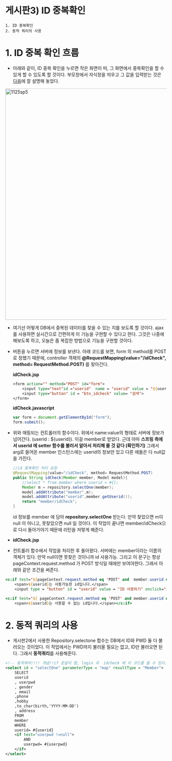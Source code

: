 # 게시판3) ID 중복확인

```
1. ID 중복확인
2. 동적 쿼리의 사용
```

# 1. ID 중복 확인 흐름

- 아래와 같이, ID 중복 확인을 누르면 작은 화면이 떠, 그 화면에서 중복확인을 할 수 있게 할 수 있도록 할 것이다. 부모창에서 자식창을 띄우고 그 값을 입력받는 것은 [다음](http://yejip.com/web/2020-11-07-JS_HO5/)에 잘 설명해 놓았다.

<img width="720" alt="1125sp5" src="https://user-images.githubusercontent.com/37058233/100542315-75e9d100-328c-11eb-8c9b-64b68873552f.PNG">

- 여기선 어떻게 DB에서 중복된 데이터를 찾을 수 있는 지를 보도록 할 것이다. ajax를 사용하면 실시간으로 간편하게 이 기능을 구현할 수 있다고 한다. 그것은 나중에 해보도록 하고, 오늘은 좀 복잡한 방법으로 기능을 구현할 것이다.

- 버튼을 누르면 서버에 정보를 보낸다. 아래 코드를 보면, form 의 method를 POST로 정했기 때문에, controller 객체의 **@RequestMapping(value="/idCheck", method= RequestMethod.POST)** 를 찾아간다.

  **idCheck.jsp**

  ```jsp
  <form action="" method="POST" id="form">
      <input type="text"id ="userid"  name = "userid" value = "${userid}" placeholder = "검색할 ID 입력">
      <input type="button" id = "btn_idcheck" value= "검색">
  </form>
  ```

  **idCheck.javascript**

  ```javascript
  var form = document.getElementById("form");
  form.submit();
  ```

- 위와 매핑되는 컨트롤러의 함수이다. 위에서 name:value의 형태로 서버에 정보가 넘어간다. (userid : ${userid}). 이걸 member로 받았다. 근데 아마 **스프링 측에서 userid 에 setter 함수를 불러서 알아서 처리해 줄 것 같다 (확인하기)** 그래서 arg로 들어온 member 인스턴스에는 userid의 정보만 있고 다른 애들은 다 null값을 가진다.

  ```java
  //id 중복확인 처리 요청
  @RequestMapping(value="/idCheck", method= RequestMethod.POST)
  public String idCheck(Member member, Model model){
      //select * from member where userid = #{};
      Member m = repository.selectOne(member);
      model.addAttribute("member",m);
      model.addAttribute("userid",member.getUserid());
      return "member/idCheck";
  }
  ```

  id 정보를 member 에 담아 **repository.selectOne** 받는다. 만약 찾았으면 m이 null 이 아니고, 못찾았으면 null 일 것이다. 이 작업이 끝나면 member/idCheck으로 다시 돌아가야기 때문에 리턴을 저렇게 해준다.

- **idCheck.jsp**

- 컨트롤러 함수에서 작업을 처리한 후 돌아왔다. 서버에는 member이라는 이름의 객체가 있다. 만약 null이면 못찾은 것이니까 id 사용가능. 그리고 이 문구는 항상 pageContext.request.method 가 POST 방식일 때에만 보여야한다. 그래서 아래와 같은 조건을 써준다.

```jsp
<c:if test="${pageContext.request.method eq 'POST' and  member.userid eq null}">
    <span>${userid}는 사용가능한 id입니다.</span>
    <input type = "button" id = "userid" value = "ID 사용하기" onclick="idSelect('${userid}')"></c:if>

<c:if test="${ pageContext.request.method eq 'POST' and member.userid ne null}">
    <span>${userid}는 사용할 수 없는 id입니다.</span></c:if>
```

# 2. 동적 쿼리의 사용 

- 게시판2에서 사용한 Repository.selectone 함수는 DB에서 ID와 PWD 둘 다 불러오는 것이었다. 이 작업에서는 PWD까지 불러올 필요는 없고, ID만 불러오면 된다. 그래서 **동적쿼리**를 사용해준다.

```xml
<!-- 동적쿼리!!!! 개념!!if 문같이 함, login 과  idcheck 에 이 코드를 쓸 수 있다. ${}안쓴다!!  el 표기법이 아니라, xml 문법이다. -->
<select id = "selectOne" parameterType = "map" resultType = "Member">  
    SELECT
    userid
    , userpwd
    , gender
    , email
    ,phone
    ,hobby
    ,to_char(birth,'YYYY-MM-DD')
    , address
    FROM
    member
    WHERE
    userid= #{userid}
    <if test="userpwd !=null">
        AND
        userpwd= #{userpwd}
    </if>
</select>
```

